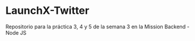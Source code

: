 # LaunchX-Twitter
Repositorio para la práctica 3, 4 y 5 de la semana 3 en la Mission Backend - Node JS
